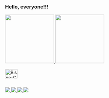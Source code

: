 ### Hello, everyone!!!

<div atyle="display: inline-block">
  <a href="https://github.com/bispodevacct">
    <img height="160em" src="https://github-readme-stats.vercel.app/api?username=bispodevacct&count_private=true&show_icons=true&theme=radical">
    <img height="160em" src="https://github-readme-stats.vercel.app/api/top-langs/?username=bispodevacct&layout=compact&theme=radical">
  </a>
</div>

<div style="display: inline-block"> <br>
  <img align="center" alt="Bispo-C" height="30" width="40" src="https://cdn.jsdelivr.net/gh/devicons/devicon/icons/c/c-original.svg" />
</div>

 ##

<div>
  <a href="https://linkedin.com/in/marcusvbbarbosa/" target="_blank">
    <img src="https://img.shields.io/badge/LinkedIn-0077B5?style=for-the-badge&logo=linkedin&logoColor=white">
  </a>
  <a href="https://www.instagram.com/vinicius.bispoo/">
    <img src="https://img.shields.io/badge/Instagram-E4405F?style=for-the-badge&logo=instagram&logoColor=white">
  </a>
  <a href="mailto:bispodevacct@gmail.com">
    <img src="https://img.shields.io/badge/Gmail-D14836?style=for-the-badge&logo=gmail&logoColor=white">
  </a>
  <a href="https://wa.me/qr/TECQPVOSZVBLG1">
    <img src="https://img.shields.io/badge/WhatsApp-25D366?style=for-the-badge&logo=whatsapp&logoColor=white">
  </a>
</div>
